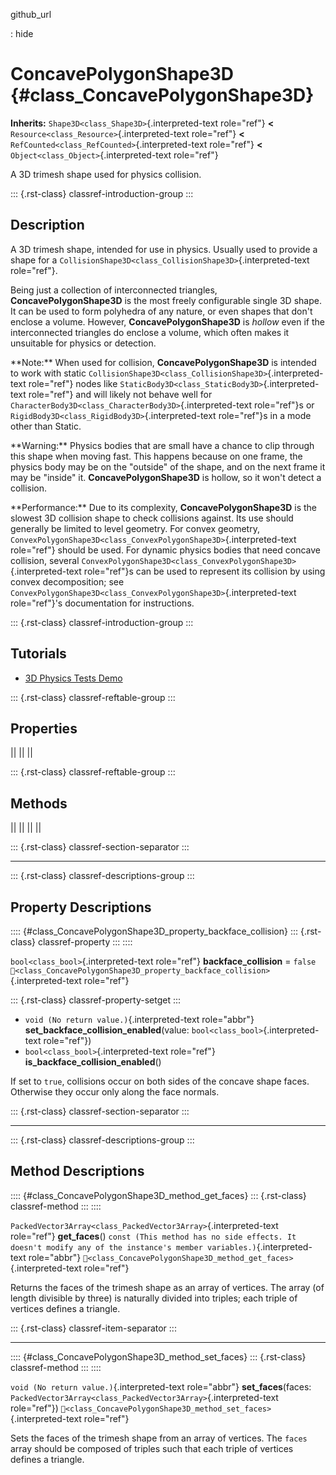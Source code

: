 github_url

:   hide

# ConcavePolygonShape3D {#class_ConcavePolygonShape3D}

**Inherits:** `Shape3D<class_Shape3D>`{.interpreted-text role="ref"}
**\<** `Resource<class_Resource>`{.interpreted-text role="ref"} **\<**
`RefCounted<class_RefCounted>`{.interpreted-text role="ref"} **\<**
`Object<class_Object>`{.interpreted-text role="ref"}

A 3D trimesh shape used for physics collision.

::: {.rst-class}
classref-introduction-group
:::

## Description

A 3D trimesh shape, intended for use in physics. Usually used to provide
a shape for a
`CollisionShape3D<class_CollisionShape3D>`{.interpreted-text
role="ref"}.

Being just a collection of interconnected triangles,
**ConcavePolygonShape3D** is the most freely configurable single 3D
shape. It can be used to form polyhedra of any nature, or even shapes
that don\'t enclose a volume. However, **ConcavePolygonShape3D** is
*hollow* even if the interconnected triangles do enclose a volume, which
often makes it unsuitable for physics or detection.

\*\*Note:\*\* When used for collision, **ConcavePolygonShape3D** is
intended to work with static
`CollisionShape3D<class_CollisionShape3D>`{.interpreted-text role="ref"}
nodes like `StaticBody3D<class_StaticBody3D>`{.interpreted-text
role="ref"} and will likely not behave well for
`CharacterBody3D<class_CharacterBody3D>`{.interpreted-text role="ref"}s
or `RigidBody3D<class_RigidBody3D>`{.interpreted-text role="ref"}s in a
mode other than Static.

\*\*Warning:\*\* Physics bodies that are small have a chance to clip
through this shape when moving fast. This happens because on one frame,
the physics body may be on the \"outside\" of the shape, and on the next
frame it may be \"inside\" it. **ConcavePolygonShape3D** is hollow, so
it won\'t detect a collision.

\*\*Performance:\*\* Due to its complexity, **ConcavePolygonShape3D** is
the slowest 3D collision shape to check collisions against. Its use
should generally be limited to level geometry. For convex geometry,
`ConvexPolygonShape3D<class_ConvexPolygonShape3D>`{.interpreted-text
role="ref"} should be used. For dynamic physics bodies that need concave
collision, several
`ConvexPolygonShape3D<class_ConvexPolygonShape3D>`{.interpreted-text
role="ref"}s can be used to represent its collision by using convex
decomposition; see
`ConvexPolygonShape3D<class_ConvexPolygonShape3D>`{.interpreted-text
role="ref"}\'s documentation for instructions.

::: {.rst-class}
classref-introduction-group
:::

## Tutorials

- [3D Physics Tests
  Demo](https://godotengine.org/asset-library/asset/2747)

::: {.rst-class}
classref-reftable-group
:::

## Properties

||
||
||

::: {.rst-class}
classref-reftable-group
:::

## Methods

||
||
||
||

::: {.rst-class}
classref-section-separator
:::

------------------------------------------------------------------------

::: {.rst-class}
classref-descriptions-group
:::

## Property Descriptions

:::: {#class_ConcavePolygonShape3D_property_backface_collision}
::: {.rst-class}
classref-property
:::
::::

`bool<class_bool>`{.interpreted-text role="ref"} **backface_collision**
= `false`
`🔗<class_ConcavePolygonShape3D_property_backface_collision>`{.interpreted-text
role="ref"}

::: {.rst-class}
classref-property-setget
:::

- `void (No return value.)`{.interpreted-text role="abbr"}
  **set_backface_collision_enabled**(value:
  `bool<class_bool>`{.interpreted-text role="ref"})
- `bool<class_bool>`{.interpreted-text role="ref"}
  **is_backface_collision_enabled**()

If set to `true`, collisions occur on both sides of the concave shape
faces. Otherwise they occur only along the face normals.

::: {.rst-class}
classref-section-separator
:::

------------------------------------------------------------------------

::: {.rst-class}
classref-descriptions-group
:::

## Method Descriptions

:::: {#class_ConcavePolygonShape3D_method_get_faces}
::: {.rst-class}
classref-method
:::
::::

`PackedVector3Array<class_PackedVector3Array>`{.interpreted-text
role="ref"} **get_faces**()
`const (This method has no side effects. It doesn't modify any of the instance's member variables.)`{.interpreted-text
role="abbr"}
`🔗<class_ConcavePolygonShape3D_method_get_faces>`{.interpreted-text
role="ref"}

Returns the faces of the trimesh shape as an array of vertices. The
array (of length divisible by three) is naturally divided into triples;
each triple of vertices defines a triangle.

::: {.rst-class}
classref-item-separator
:::

------------------------------------------------------------------------

:::: {#class_ConcavePolygonShape3D_method_set_faces}
::: {.rst-class}
classref-method
:::
::::

`void (No return value.)`{.interpreted-text role="abbr"}
**set_faces**(faces:
`PackedVector3Array<class_PackedVector3Array>`{.interpreted-text
role="ref"})
`🔗<class_ConcavePolygonShape3D_method_set_faces>`{.interpreted-text
role="ref"}

Sets the faces of the trimesh shape from an array of vertices. The
`faces` array should be composed of triples such that each triple of
vertices defines a triangle.
